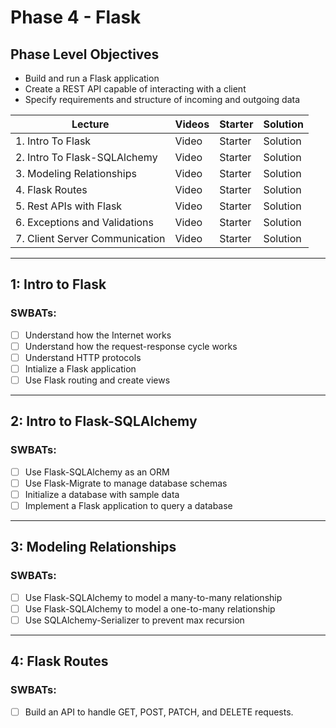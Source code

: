 # Phase 4 - Flask

## Phase Level Objectives

- Build and run a Flask application
- Create a REST API capable of interacting with a client
- Specify requirements and structure of incoming and outgoing data


| Lecture | Videos | Starter | Solution |
| ------- | ------ | ------- | -------- |
| 1. Intro To Flask | Video | Starter | Solution |
| 2. Intro To Flask-SQLAlchemy | Video | Starter | Solution |
| 3. Modeling Relationships | Video | Starter | Solution |
| 4. Flask Routes | Video | Starter | Solution | 
| 5. Rest APIs with Flask   | Video | Starter | Solution |
| 6. Exceptions and Validations | Video | Starter | Solution |
| 7. Client Server Communication  | Video | Starter | Solution |

***

## 1: Intro to Flask
### SWBATs:
- [ ] Understand how the Internet works
- [ ] Understand how the request-response cycle works
- [ ] Understand HTTP protocols
- [ ] Intialize a Flask application
- [ ] Use Flask routing and create views

***

## 2: Intro to Flask-SQLAlchemy
### SWBATs:
- [ ] Use Flask-SQLAlchemy as an ORM
- [ ] Use Flask-Migrate to manage database schemas
- [ ] Initialize a database with sample data
- [ ] Implement a Flask application to query a database

***

## 3: Modeling Relationships
### SWBATs:
- [ ] Use Flask-SQLAlchemy to model a many-to-many relationship
- [ ] Use Flask-SQLAlchemy to model a one-to-many relationship
- [ ] Use SQLAlchemy-Serializer to prevent max recursion

***

## 4: Flask Routes
### SWBATs:
- [ ] Build an API to handle GET, POST, PATCH, and DELETE requests.